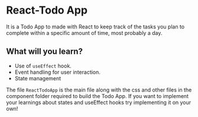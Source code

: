 # React-Todo App

It is a Todo App to made with React to keep track of the tasks you plan to complete within a specific amount of time, most probably a day.


## What will you learn?

- Use of `useEffect` hook.
- Event handling for user interaction.
- State management


The file `ReactTodoApp` is the main file along with the css and other files in the component folder required to build the Todo App.
If you want to implement your learnings about states and useEffect hooks try implementing it on your own!